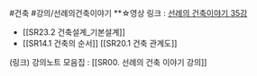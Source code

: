 #건축 #강의/선례의건축이야기 
**☆영상 링크 : [선례의 건축이야기 35강](https://www.youtube.com/watch?v=LpSwTO5oDhk&list=PLeMPhcUWS8U3963UZTVKjDhPjPtq02_pW&index=35)





- [[SR23.2 건축설계_기본설계]]
- [[SR14.1 건축의 순서]]
[[SR20.1 건축 관계도]]
	
(링크) 강의노트 모음집 : [[SR00. 선례의 건축 이야기 강의]]